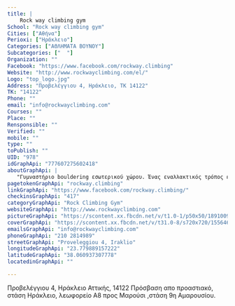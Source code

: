 ```yaml
---
title: |
    Rock way climbing gym
School: "Rock way climbing gym"
Cities: ["Αθήνα"]
Perioxi: ["Ηράκλειο"]
Categories: ["ΑΘΛΗΜΑΤΑ ΒΟΥΝΟΥ"]
Subcategories: ["  "]
Organization: ""
Facebook: "https://www.facebook.com/rockway.climbing"
Website: "http://www.rockwayclimbing.com/el/"
Logo: "top_logo.jpg"
Address: "Προβελέγγιου 4, Ηράκλειο, TK 14122"
TK: "14122"
Phone: ""
email: "info@rockwayclimbing.com"
Courses: ""
Place: ""
Rensponsible: ""
Verified: ""
mobile: ""
type: ""
toPublish: ""
UID: "978"
idGraphApi: "777607275602418"
aboutGraphApi: | 
   "Γυμναστήριο bouldering εσωτερικού χώρου. Ένας εναλλακτικός τρόπος εκγύμνασης."
pagetokenGraphApi: "rockway.climbing"
linkGraphApi: "https://www.facebook.com/rockway.climbing/"
checkinsGraphApi: "417"
categoryGraphApi: "Rock Climbing Gym"
websiteGraphApi: "http://www.rockwayclimbing.com"
pictureGraphApi: "https://scontent.xx.fbcdn.net/v/t1.0-1/p50x50/1891009_801639153199230_698412807_n.png?oh=7cc746dd15e7e2cb0ed653165d98f9cf&amp;oe=5B05E8BA"
coverGraphApi: "https://scontent.xx.fbcdn.net/v/t31.0-8/s720x720/1556466_790237237672755_228968056_o.jpg?oh=5786db3a42a5fc7ae8a47e18b3b32379&amp;oe=5B082759"
emailsGraphApi: "info@rockwayclimbing.com"
phoneGraphApi: "210 2814989"
streetGraphApi: "Proveleggiou 4, Iraklio"
longitudeGraphApi: "23.779889157222"
latitudeGraphApi: "38.060937307778"
locatedinGraphApi: ""

---
```


Προβελέγγιου 4, Ηράκλειο Αττικής, 14122 Πρόσβαση απο προαστιακό, στάση Ηράκλειο, λεωφορείο Α8 προς Μαρούσι ,στάση 9η Αμαρουσίου. 

